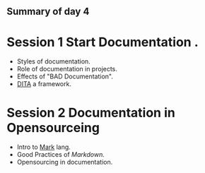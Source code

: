 ## Summary of day 4

# Session 1 Start Documentation .
<ul>
  <li>Styles of documentation.</li>
  <li>Role of documentation in projects.</li>
  <li>Effects of "BAD Documentation". </li>
  <li>
  <a href="https://www.dita-ot.org/dev/">DITA</a> a framework.
  </li>
</ul>

# Session 2 Documentation in Opensourceing
<ul>
  <li>Intro to <a href = "https://www.markdownguide.org/">Mark</a> lang.</li>
<li>Good Practices of <em>Markdown.</em></li>
<li>Opensourcing in documentation.</li>
</ul>

